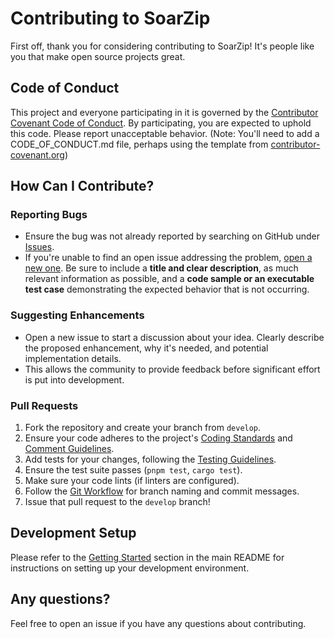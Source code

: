# Contributing to SoarZip

First off, thank you for considering contributing to SoarZip! It's people like you that make open source projects great.

## Code of Conduct

This project and everyone participating in it is governed by the [Contributor Covenant Code of Conduct](CODE_OF_CONDUCT.md). By participating, you are expected to uphold this code. Please report unacceptable behavior.
(Note: You'll need to add a CODE_OF_CONDUCT.md file, perhaps using the template from [contributor-covenant.org](https://www.contributor-covenant.org/))

## How Can I Contribute?

### Reporting Bugs

*   Ensure the bug was not already reported by searching on GitHub under [Issues](https://github.com/ArtaphyLabs/SoarZip/issues).
*   If you're unable to find an open issue addressing the problem, [open a new one](https://github.com/ArtaphyLabs/SoarZip/issues/new). Be sure to include a **title and clear description**, as much relevant information as possible, and a **code sample or an executable test case** demonstrating the expected behavior that is not occurring.

### Suggesting Enhancements

*   Open a new issue to start a discussion about your idea. Clearly describe the proposed enhancement, why it's needed, and potential implementation details.
*   This allows the community to provide feedback before significant effort is put into development.

### Pull Requests

1.  Fork the repository and create your branch from `develop`.
2.  Ensure your code adheres to the project's [Coding Standards](.cursor/rules/coding-standards.mdc) and [Comment Guidelines](.cursor/rules/comment-guidelines.mdc).
3.  Add tests for your changes, following the [Testing Guidelines](.cursor/rules/testing-guidelines.mdc).
4.  Ensure the test suite passes (`pnpm test`, `cargo test`).
5.  Make sure your code lints (if linters are configured).
6.  Follow the [Git Workflow](.cursor/rules/git-workflow.mdc) for branch naming and commit messages.
7.  Issue that pull request to the `develop` branch!

## Development Setup

Please refer to the [Getting Started](./README.md#getting-started) section in the main README for instructions on setting up your development environment.

## Any questions?

Feel free to open an issue if you have any questions about contributing.